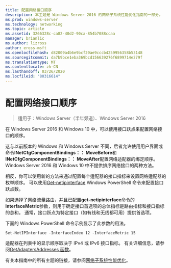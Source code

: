 ```yaml
---
title: 配置网络接口顺序
description: 本主题是 Windows Server 2016 的网络子系统性能优化指南的一部分。
ms.prod: windows-server
ms.technology: networking
ms.topic: article
ms.assetid: 3266328c-ca82-40d2-90ca-854b7088ccaa
manager: brianlic
ms.author: lizross
author: eross-msft
ms.openlocfilehash: d82009a4b6e9bcf20ae9cccb4259956358b53148
ms.sourcegitcommit: da7b9bce1eba369bcd156639276f6899714e279f
ms.translationtype: MT
ms.contentlocale: zh-CN
ms.lasthandoff: 03/26/2020
ms.locfileid: "80316614"
---
```

# <a name="configure-the-order-of-network-interfaces"></a>配置网络接口顺序

>适用于：Windows Server（半年频道）、Windows Server 2016

在 Windows Server 2016 和 Windows 10 中，可以使用接口跃点来配置网络接口的顺序。

这与以前版本的 Windows 和 Windows Server 不同，后者允许使用用户界面或命令**INetCfgComponentBindings：： MoveBefore**和**INetCfgComponentBindings：： MoveAfter**配置网络适配器的绑定顺序。 Windows Server 2016 和 Windows 10 中不提供排序网络接口的两种方法。

相反，你可以使用新的方法来通过配置每个适配器的接口指标来设置网络适配器的枚举顺序。 可以使用[Get-netipinterface](https://docs.microsoft.com/powershell/module/nettcpip/set-netipinterface) Windows PowerShell 命令来配置接口跃点数。

如果选择了网络流量路由，并且已配置**get-netipinterface**命令的**InterfaceMetric**参数，则用于确定接口首选项的总体指标是路由指标和接口指标的总和。 通常，接口跃点为特定接口（如有线和无线都可用）提供首选项。

下面的 Windows PowerShell 命令示例显示了此参数的用法。

    Set-NetIPInterface -InterfaceIndex 12 -InterfaceMetric 15

适配器在列表中的显示顺序取决于 IPv4 或 IPv6 接口指标。  有关详细信息，请参阅[GetAdaptersAddresses 函数](https://msdn.microsoft.com/library/windows/desktop/aa365915%28v=vs.85%29.aspx?f=255&MSPPError=-2147217396)。

有关本指南中的所有主题的链接，请参阅[网络子系统性能优化](net-sub-performance-top.md)。
